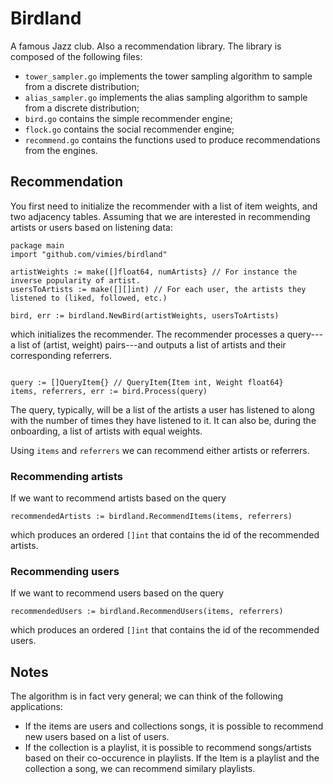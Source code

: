 # Birdland

A famous Jazz club. Also a recommendation library. The library is composed of the following files:

- `tower_sampler.go` implements the tower sampling algorithm to sample from a discrete distribution;
- `alias_sampler.go` implements the alias sampling algorithm to sample from a discrete distribution;
- `bird.go` contains the simple recommender engine;
- `flock.go` contains the social recommender engine;
- `recommend.go` contains the functions used to produce recommendations from the engines.


## Recommendation

You first need to initialize the recommender with a list of item weights, and two adjacency tables. Assuming
that we are interested in recommending artists or users based on listening data:

```golang
package main
import "github.com/vimies/birdland"

artistWeights := make([]float64, numArtists} // For instance the inverse popularity of artist.
usersToArtists := make([][]int) // For each user, the artists they listened to (liked, followed, etc.)

bird, err := birdland.NewBird(artistWeights, usersToArtists)
```

which initializes the recommender. The recommender processes a query---a list of (artist, weight) pairs---and
outputs a list of artists and their corresponding referrers.

```golang

query := []QueryItem{} // QueryItem{Item int, Weight float64}
items, referrers, err := bird.Process(query)
```

The query, typically, will be a list of the artists a user has listened to along with the number of times they
have listened to it. It can also be, during the onboarding, a list of artists with equal weights. 

Using `items` and `referrers` we can recommend either artists or referrers.

### Recommending artists

If we want to recommend artists based on the query

```golang
recommendedArtists := birdland.RecommendItems(items, referrers)
```

which produces an ordered `[]int` that contains the id of the recommended artists. 

### Recommending users

If we want to recommend users based on the query

```golang
recommendedUsers := birdland.RecommendUsers(items, referrers)
```

which produces an ordered `[]int` that contains the id of the recommended users. 

## Notes

The algorithm is in fact very general; we can think of the following applications:

- If the items are users and collections songs, it is possible to recommend new users based on a list of
  users.
- If the collection is a playlist, it is possible to recommend songs/artists based on their co-occurence in
  playlists. If the Item is a playlist and the collection a song, we can recommend similary playlists.
